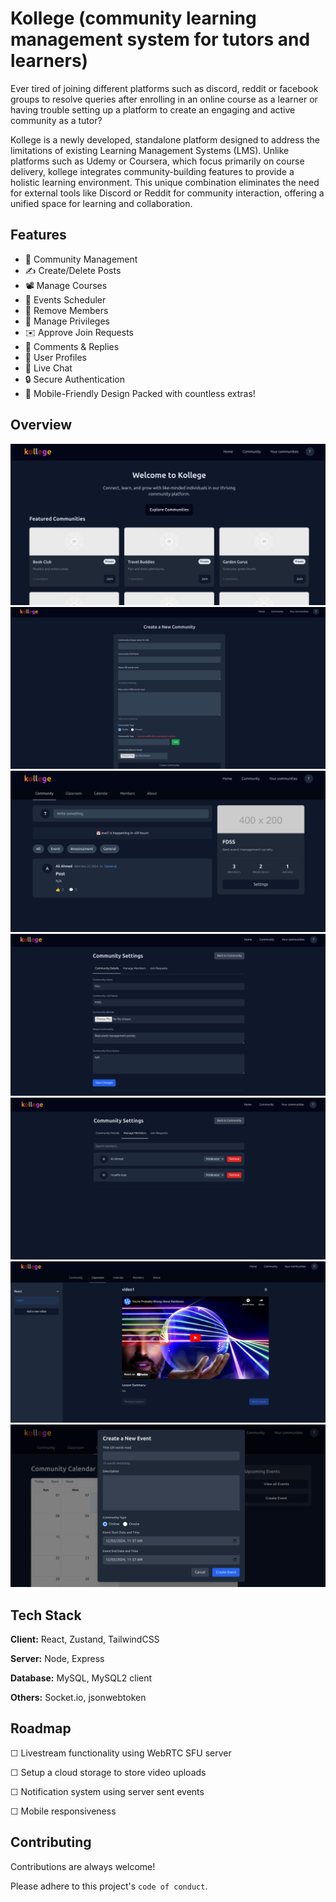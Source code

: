 
# Kollege (community learning management system for tutors and learners)

Ever tired of joining different platforms such as discord, reddit or facebook groups to resolve queries after enrolling in an online course as a learner or having trouble setting up a platform to create an engaging and active community as a tutor?

Kollege is a newly developed, standalone platform
designed to address the limitations of existing Learning Management Systems (LMS). Unlike platforms such as Udemy or Coursera, which focus primarily on course delivery, kollege integrates community-building features to provide a holistic learning environment. This unique combination eliminates the need for external tools like Discord or Reddit for community interaction, offering a
unified space for learning and collaboration.


## Features 

- 📝 Community Management  
- ✍️ Create/Delete Posts  
- 📽️ Manage Courses  
- 🎫 Events Scheduler  
- 🚪 Remove Members  
- 🎯 Manage Privileges  
- ✉️ Approve Join Requests  
- 💭 Comments & Replies  
- 👥 User Profiles 
- 🤝 Live Chat 
- 🔒 Secure Authentication 
- 📱 Mobile-Friendly Design 
Packed with countless extras!


## Overview

![App Screenshot](./Screenshots/ss_01.png)
![App Screenshot](./Screenshots/ss_02.png)
![App Screenshot](./Screenshots/ss_03.png)
![App Screenshot](./Screenshots/ss_04.png)
![App Screenshot](./Screenshots/ss_05.png)
![App Screenshot](./Screenshots/ss_06.png)
![App Screenshot](./Screenshots/ss_07.png)

## Tech Stack

**Client:** React, Zustand, TailwindCSS

**Server:** Node, Express

**Database:** MySQL, MySQL2 client

**Others:** Socket.io, jsonwebtoken 
## Roadmap

&#9744; Livestream functionality using WebRTC SFU server 

&#9744; Setup a cloud storage to store video uploads

&#9744; Notification system using server sent events

&#9744; Mobile responsiveness

## Contributing

Contributions are always welcome!

Please adhere to this project's `code of conduct`.

